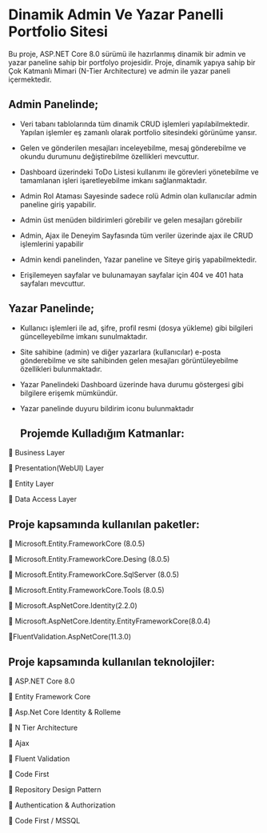  # Dinamik Admin Ve Yazar Panelli Portfolio Sitesi

Bu proje, ASP.NET Core 8.0 sürümü ile hazırlanmış dinamik bir admin ve yazar paneline sahip bir portfolyo projesidir. Proje, dinamik yapıya sahip bir Çok Katmanlı Mimari (N-Tier Architecture) ve admin ile yazar paneli içermektedir.


## Admin Panelinde;

- Veri tabanı tablolarında tüm dinamik CRUD işlemleri yapılabilmektedir. Yapılan işlemler eş zamanlı olarak portfolio sitesindeki görünüme yansır.

-  Gelen ve gönderilen mesajları inceleyebilme, mesaj gönderebilme ve okundu durumunu değiştirebilme özellikleri mevcuttur.

- Dashboard üzerindeki ToDo Listesi kullanımı ile görevleri yönetebilme ve tamamlanan işleri işaretleyebilme imkanı sağlanmaktadır.

- Admin Rol Ataması Sayesinde sadece rolü Admin olan kullanıcılar admin paneline giriş yapabilir.

- Admin üst menüden bildirimleri görebilir ve gelen mesajları görebilir

- Admin, Ajax ile Deneyim Sayfasında tüm veriler üzerinde ajax ile CRUD işlemlerini yapabilir

- Admin kendi panelinden, Yazar paneline ve Siteye giriş yapabilmektedir.

- Erişilemeyen sayfalar ve bulunamayan sayfalar için 404 ve 401 hata sayfaları mevcuttur.

## Yazar Panelinde;

- Kullanıcı işlemleri ile ad, şifre, profil resmi (dosya yükleme) gibi bilgileri güncelleyebilme imkanı sunulmaktadır.

- Site sahibine (admin) ve diğer yazarlara (kullanıcılar) e-posta gönderebilme ve site sahibinden gelen mesajları görüntüleyebilme özellikleri bulunmaktadır.

- Yazar Panelindeki Dashboard üzerinde  hava durumu göstergesi gibi bilgilere erişemk mümkündür.

- Yazar panelinde duyuru bildirim iconu bulunmaktadır

  ## Projemde Kulladığım Katmanlar:
  
📌 Business Layer

📌 Presentation(WebUI) Layer

📌 Entity Layer

📌 Data Access Layer

  ##   Proje kapsamında kullanılan paketler:
  
📌 Microsoft.Entity.FrameworkCore (8.0.5)

📌 Microsoft.Entity.FrameworkCore.Desing (8.0.5)

📌 Microsoft.Entity.FrameworkCore.SqlServer (8.0.5)

📌 Microsoft.Entity.FrameworkCore.Tools (8.0.5)

📌 Microsoft.AspNetCore.Identity(2.2.0)

📌 Microsoft.AspNetCore.Identity.EntityFrameworkCore(8.0.4)

📌FluentValidation.AspNetCore(11.3.0)

 ## Proje kapsamında kullanılan teknolojiler:
 
📌 ASP.NET Core 8.0

📌 Entity Framework Core

📌 Asp.Net Core Identity & Rolleme

📌 N Tier Architecture

📌 Ajax

📌 Fluent Validation

📌 Code First

📌 Repository Design Pattern

📌 Authentication & Authorization

📌 Code First / MSSQL

